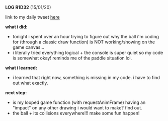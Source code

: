 **LOG R1D32** (15/01/20)

link to my daily tweet [here](https://twitter.com/Nightcoder2/status/1217329862517698560)

**what i did:**

- tonight i spent over an hour trying to figure out why the ball i'm coding for (through a classic draw function) is NOT working/showing on the game canvas...
- i literally tried everything logical + the console is super quiet so my code is somewhat okay! reminds me of the paddle situation lol.

**what i learned:**

- i learned that right now, something is missing in my code. i have to find out what exactly.

**next step:**

- is my looped game function (with requestAnimFrame) having an "impact" on any other drawing i would want to make? find out.
- the ball + its collisions everywhere!!! make some fun happen!
